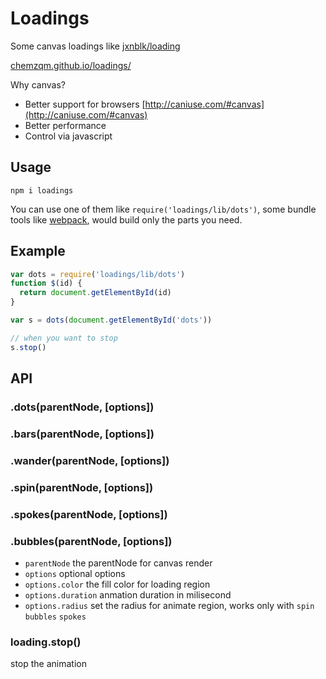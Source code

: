 # Loadings

Some canvas loadings like [jxnblk/loading](https://github.com/jxnblk/loading)

[chemzqm.github.io/loadings/](chemzqm.github.io/loadings/)

Why canvas?

* Better support for browsers [http://caniuse.com/#canvas](http://caniuse.com/#canvas)
* Better performance
* Control via javascript

## Usage

    npm i loadings

You can use one of them like `require('loadings/lib/dots')`, some bundle tools like [webpack](webpack.github.io), would build only the parts you need.

## Example

``` js
var dots = require('loadings/lib/dots')
function $(id) {
  return document.getElementById(id)
}

var s = dots(document.getElementById('dots'))

// when you want to stop
s.stop()
```

## API

### .dots(parentNode, [options])
### .bars(parentNode, [options])
### .wander(parentNode, [options])
### .spin(parentNode, [options])
### .spokes(parentNode, [options])
### .bubbles(parentNode, [options])

* `parentNode`       the parentNode for canvas render
* `options`          optional options
* `options.color`    the fill color for loading region
* `options.duration` anmation duration in milisecond
* `options.radius`   set the radius for animate region, works only with `spin` `bubbles` `spokes`

### loading.stop()

stop the animation
